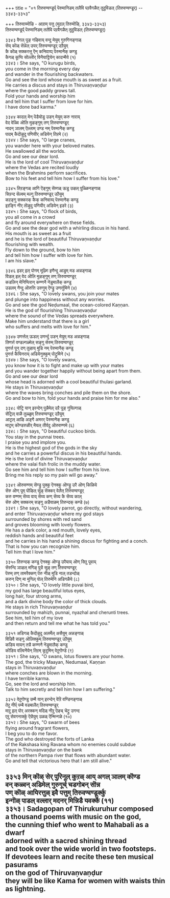 +++
title = "०१ तिरुवण्वण्डूर्प् पॆरुमानिडम् तलैवि पऱवैगळैत् तूदुविडल् (तिरुवण्वण्डूर्) -- ३३४३-३३५३"

+++
तिरुवाय्मॊऴि - आऱाम् पत्तु (मुदल् तिरुमॊऴि, ३३४३-३३५३)  
तिरुवण्वण्डूर्प् पॆरुमानिडम् तलैवि पऱवैगळैत् तूदुविडल् (तिरुवण्वण्डूर्)  

३३४३ वैगल् पूङ् गऴिवाय् वन्दु मेयुम् गुरुगिनङ्गाळ्  
सॆय् कॊळ् सॆन्नॆल् उयर् तिरुवण्वण्डूर् उऱैयुम्  
कै कॊळ् सक्करत्तु ऎन् कनिवाय्प् पॆरुमानैक् कण्डु  
कैगळ् कूप्पि सॊल्लीर् विनैयाट्टियेन् कादन्मैये (१)  
३३४३। She says, "O kurugu birds,  
you come in the morning every day  
and wander in the flourishing backwaters.  
Go and see the lord whose mouth is as sweet as a fruit.  
He carries a discus and stays in Thiruvaṇvaṇḍur  
where the good paddy grows tall.  
Fold your hands and worship him  
and tell him that I suffer from love for him.  
I have done bad karma."  

३३४४ कादल् मॆन् पॆडैयोडु उडन् मेयुम् करु नाराय्  
वेद वेळ्वि ऒलि मुऴङ्गुम् तण् तिरुवण्वण्डूर्  
नादन् ञालम् ऎल्लाम् उण्ड नम् पॆरुमानैक् कण्डु  
पादम् कैदॊऴुदु पणियीर् अडियेन् तिऱमे (२)  
३३४४। She says, "O large cranes,  
you wander here with your beloved mates.  
He swallowed all the worlds.  
Go and see our dear lord.  
He is the lord of cool Thiruvaṇvaṇḍur  
where the Vedas are recited loudly  
when the Brahmins perform sacrifices.  
Bow to his feet and tell him how I suffer from his love."  

३३४५ तिऱङ्गळ् आगि ऎङ्गुम् सॆय्गळ् ऊडु उऴल् पुळ्ळिनङ्गाळ्  
सिऱन्द सॆल्वम् मल्गु तिरुवण्वण्डूर् उऱैयुम्  
कऱङ्गु सक्करक् कैक् कनिवाय्प् पॆरुमानैक् कण्डु  
इऱङ्गि नीर् तॊऴुदु पणियीर् अडियेन् इडरे (३)  
३३४५। She says, "O flock of birds,  
you all come in a crowd  
and fly around everywhere on these fields.  
Go and see the dear god with a whirling discus in his hand.  
His mouth is as sweet as a fruit  
and he is the lord of beautiful Thiruvaṇvaṇḍur  
flourishing with wealth.  
Fly down to the ground, bow to him  
and tell him how I suffer with love for him.  
I am his slave."  

३३४६ इडर् इल् पोगम् मूऴ्गि इणैन्दु आडुम् मड अन्नङ्गाळ्  
विडल् इल् वेद ऒलि मुऴङ्गुम् तण् तिरुवण्वण्डूर्  
कडलिन् मेनिप्पिरान् कण्णनै नॆडुमालैक् कण्डु  
उडलम् नैन्दु ऒरुत्ति उरुगुम् ऎण्ड्रु उणर्त्तुमिने (४)  
३३४६। She says, "O lovely swans, you join your mates  
and plunge into happiness without any worries.  
Go and see the god Neḍumaal, the ocean-colored Kaṇṇan.  
He is the god of flourishing Thiruvaṇvaṇḍur  
where the sound of the Vedas spreads everywhere.  
Make him understand that there is a girl  
who suffers and melts with love for him."  

३३४७ उणर्त्तल् ऊडल् उणर्न्दु उडन् मेयुम् मड अन्नङ्गाळ्  
तिणर्त्त वण्डल्गळ्मेल् सङ्गु सेरुम् तिरुवण्वण्डूर्  
पुणर्त्त पून् दण् तुऴाय् मुडि नम् पॆरुमानैक् कण्डु  
पुणर्त्त कैयिनराय् अडियेनुक्कुम् पोट्रुमिने (५)  
३३४७। She says, "O lovely swans,  
you know how it is to fight and make up with your mates  
and you wander together happily without being apart from them.  
Go and see our dear lord  
whose head is adorned with a cool beautiful thulasi garland.  
He stays in Thiruvaṇvaṇḍur  
where the waves bring conches and pile them on the shore.  
Go and bow to him, fold your hands and praise him for me also."  

३३४८ पोट्रि यान् इरन्देन् पुन्नैमेल् उऱै पूङ् गुयिल्गाळ्  
सेट्रिल् वाळै तुळ्ळुम् तिरुवण्वण्डूर् उऱैयुम्  
आट्रल् आऴि अङ्गै अमरर् पॆरुमानैक् कण्डु  
माट्रम् कॊण्डरुळीर् मैयल् तीर्वदु ऒरुवण्णमे (६)  
३३४८। She says, "O beautiful cuckoo birds.  
You stay in the punnai trees.  
I praise you and implore you.  
He is the highest god of the gods in the sky  
and he carries a powerful discus in his beautiful hands.  
He is the lord of divine Thiruvaṇvaṇḍur  
where the valai fish frolic in the muddy water.  
Go see him and tell him how I suffer from his love.  
Bring me his reply so my pain will go away."  

३३४९ ऒरुवण्णम् सॆण्ड्रु पुक्कु ऎनक्कु ऒण्ड्रु उरै ऒण् किळिये  
सॆरु ऒण् पूम् पॊऴिल् सूऴ् सॆक्कर् वेलैत् तिरुवण्वण्डूर्  
करु वण्णम् सॆय्य वाय् सॆय्य कण् सॆय्य कै सॆय्य काल्  
सॆरु ऒण् सक्करम् सङ्गु अडैयाळम् तिरुन्दक् कण्डे (७)  
३३४९। She says, "O lovely parrot, go directly, without wandering,  
and enter Thiruvaṇvaṇḍur where my god stays  
surrounded by shores with red sand  
and groves blooming with lovely flowers.  
He has a dark color, a red mouth, lovely eyes,  
reddish hands and beautiful feet  
and he carries in his hand a shining discus for fighting and a conch.  
That is how you can recognize him.  
Tell him that I love him."  

३३५० तिरुन्दक् कण्डु ऎनक्कु ऒण्ड्रु उरैयाय् ऒण् सिऱु पूवाय्  
सॆरुन्दि ञाऴल् मगिऴ् पुन्नै सूऴ् तण् तिरुवण्वण्डूर्  
पॆरुम् तण् तामरैक्कण् पॆरु नीळ् मुडि नाल् तडन्दोळ्  
करुन् दिण् मा मुगिल् पोल् तिरुमेनि अडिगळैये (८)  
३३५०। She says, "O lovely little puvai bird,  
my god has large beautiful lotus eyes,  
long hair, four strong arms,  
and a dark divine body the color of thick clouds.  
He stays in rich Thiruvaṇvaṇḍur  
surrounded by mahizh, punnai, nyazhal and cherunti trees.  
See him, tell him of my love  
and then return and tell me what he has told you."  

३३५१ अडिगळ् कैदॊऴुदु अलर्मेल् असैयुम् अन्नङ्गाळ्  
विडिवै सङ्गु ऒलिक्कुम् तिरुवण्वण्डूर् उऱैयुम्  
कडिय मायन् तन्नै कण्णनै नॆडुमालैक् कण्डु  
कॊडिय वल्विनैयेन् तिऱम् कूऱुमिन् वेऱुगॊण्डे (९)  
३३५१। She says, "O swans, lotus flowers are your home.  
The god, the tricky Maayan, Nedumaal, Kaṇṇan  
stays in Thiruvaṇvaṇḍur  
where conches are blown in the morning.  
I have terrible karma.  
Go, see the lord and worship him.  
Talk to him secretly and tell him how I am suffering."  

३३५२ वेऱुगॊण्डु उम्मै यान् इरन्देन् वॆऱि वण्डिनङ्गाळ्  
तेऱु नीर्प् पम्बै वडबालैत् तिरुवण्वण्डूर्  
माऱु इल् पोर् अरक्कन् मदिळ् नीऱु ऎऴच् चॆट्रु उगन्द  
एऱु सेवगनार्क्कु ऎन्नैयुम् उळळ् ऎन्मिन्गळे (१०)  
३३५२। She says, "O swarm of bees  
flying around fragrant flowers,  
I beg you to do me favor.  
The god who destroyed the forts of Lanka  
of the Rakshasa king Ravana whom no enemies could subdue  
stays in Thiruvaṇvaṇḍur on the bank  
of the northern Pampa river that flows with abundant water.  
Go and tell that victorious hero that I am still alive."  

३३५३ मिन् कॊळ् सेर् पुरिनूल् कुऱळ् आय् अगल् ञालम् कॊण्ड  
वन् कळ्वन् अडिमेल् गुरुगूर्च् चडगोबन् सॊन्न  
पण् कॊळ् आयिरत्तुळ् इवै पत्तुम् तिरुवण्वण्डूर्क्कु  
इन्गॊळ् पाडल् वल्लार् मदनर् मिन्निडै यवर्क्के (११)  
३३५३। Sadagopan of Thirukuruhur composed  
a thousand poems with music on the god,  
the cunning thief who went to Mahabali as a dwarf  
adorned with a sacred shining thread  
and took over the wide world in two footsteps.  
If devotees learn and recite these ten musical pasurams  
on the god of Thiruvaṇvaṇḍur  
they will be like Kama for women with waists thin as lightning.  
--------------  


